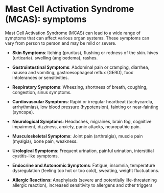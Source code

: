 <!--
source: gpt-3 + jph editing
tags: symptoms
-->

# Mast Cell Activation Syndrome (MCAS): symptoms

Mast Cell Activation Syndrome (MCAS) can lead to a wide range of symptoms that can affect various organ systems. These symptoms can vary from person to person and may be mild or severe.

* **Skin Symptoms**: Itching (pruritus), flushing or redness of the skin. hives (urticaria). swelling (angioedema), rashes.

* **Gastrointestinal Symptoms**: Abdominal pain or cramping, diarrhea, nausea and vomiting, gastroesophageal reflux (GERD), food intolerances or sensitivities.

* **Respiratory Symptoms**: Wheezing, shortness of breath, coughing, congestion, sinus symptoms.

* **Cardiovascular Symptoms**: Rapid or irregular heartbeat (tachycardia, arrhythmias), low blood pressure (hypotension), fainting or near-fainting (syncope).

* **Neurological Symptoms**: Headaches, migraines, brain fog, cognitive impairment, dizziness, anxiety, panic attacks, neuropathic pain.

* **Musculoskeletal Symptoms**: Joint pain (arthralgia), muscle pain (myalgia), bone pain, weakness.

* **Urological Symptoms**: Frequent urination, painful urination, interstitial cystitis-like symptoms.

* **Endocrine and Autonomic Symptoms**: Fatigue, insomnia, temperature dysregulation (feeling too hot or too cold), sweating, weight fluctuations.

* **Allergic Reactions**: Anaphylaxis (severe and potentially life-threatening allergic reaction), increased sensitivity to allergens and other triggers
